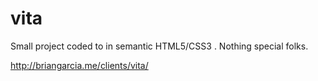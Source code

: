 vita
====
Small project coded to in semantic HTML5/CSS3 . Nothing special folks.

http://briangarcia.me/clients/vita/

